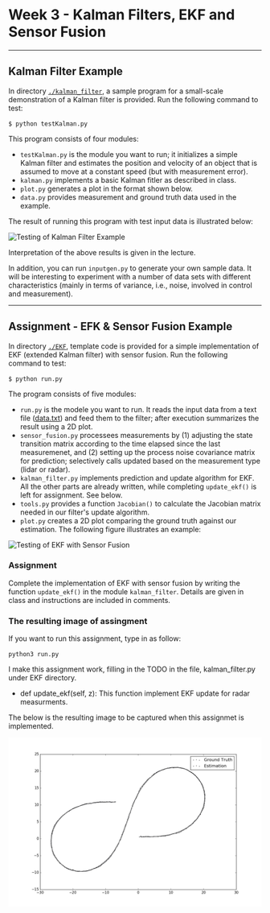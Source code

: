 # Week 3 - Kalman Filters, EKF and Sensor Fusion

---

[//]: # (Image References)
[kalman-result]: ./kalman_filter/graph.png
[EKF-results]: ./EKF/plot.png

## Kalman Filter Example

In directory [`./kalman_filter`](./kalman_filter), a sample program for a small-scale demonstration of a Kalman filter is provided. Run the following command to test:

```
$ python testKalman.py
```

This program consists of four modules:

* `testKalman.py` is the module you want to run; it initializes a simple Kalman filter and estimates the position and velocity of an object that is assumed to move at a constant speed (but with measurement error).
* `kalman.py` implements a basic Kalman fitler as described in class.
* `plot.py` generates a plot in the format shown below.
* `data.py` provides measurement and ground truth data used in the example.

The result of running this program with test input data is illustrated below:

![Testing of Kalman Filter Example][kalman-result]

Interpretation of the above results is given in the lecture.

In addition, you can run `inputgen.py` to generate your own sample data. It will be interesting to experiment with a number of data sets with different characteristics (mainly in terms of variance, i.e., noise, involved in control and measurement).

---

## Assignment - EFK & Sensor Fusion Example

In directory [`./EKF`](./EKF), template code is provided for a simple implementation of EKF (extended Kalman filter) with sensor fusion. Run the following command to test:

```
$ python run.py
```

The program consists of five modules:

* `run.py` is the modele you want to run. It reads the input data from a text file ([data.txt](./EKF/data.txt)) and feed them to the filter; after execution summarizes the result using a 2D plot.
* `sensor_fusion.py` processees measurements by (1) adjusting the state transition matrix according to the time elapsed since the last measuremenet, and (2) setting up the process noise covariance matrix for prediction; selectively calls updated based on the measurement type (lidar or radar).
* `kalman_filter.py` implements prediction and update algorithm for EKF. All the other parts are already written, while completing `update_ekf()` is left for assignment. See below.
* `tools.py` provides a function `Jacobian()` to calculate the Jacobian matrix needed in our filter's update algorithm.
*  `plot.py` creates a 2D plot comparing the ground truth against our estimation. The following figure illustrates an example:

![Testing of EKF with Sensor Fusion][EKF-results]

### Assignment

Complete the implementation of EKF with sensor fusion by writing the function `update_ekf()` in the module `kalman_filter`. Details are given in class and instructions are included in comments.



### The resulting image of assingment

If you want to run this assignment, type in as follow:

```
python3 run.py
```

I make this assignment work, filling in the TODO in the file, kalman_filter.py under EKF directory. 

-   def update_ekf(self, z): This function implement EKF update for radar measurments.

The below is the resulting image to be captured when this assignmet is implemented.

![](https://github.com/hyunyoung2/vehicle-intelligence-2021/blob/master/code/week-3/EKF/ekf_example.png?raw=true)

